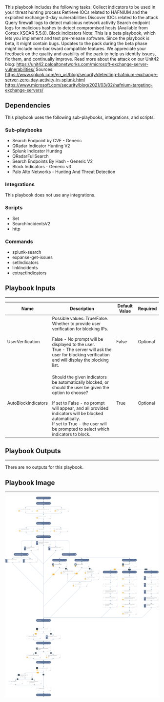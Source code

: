 This playbook includes the following tasks:
Collect indicators to be used in your threat hunting process Retrieve IOCs related to HAFNIUM and the exploited exchange 0-day vulnerabilities Discover IOCs related to the attack Query firewall logs to detect malicious network activity Search endpoint logs for malicious hashes to detect compromised hosts (Available from Cortex XSOAR 5.5.0). Block indicators Note: This is a beta playbook, which lets you implement and test pre-release software. Since the playbook is beta, it might contain bugs. Updates to the pack during the beta phase might include non-backward compatible features. We appreciate your feedback on the quality and usability of the pack to help us identify issues, fix them, and continually improve. Read more about the attack on our Unit42 blog: https://unit42.paloaltonetworks.com/microsoft-exchange-server-vulnerabilities/ Sources: https://www.splunk.com/en_us/blog/security/detecting-hafnium-exchange-server-zero-day-activity-in-splunk.html https://www.microsoft.com/security/blog/2021/03/02/hafnium-targeting-exchange-servers/

## Dependencies

This playbook uses the following sub-playbooks, integrations, and scripts.

### Sub-playbooks

* Search Endpoint by CVE - Generic
* QRadar Indicator Hunting V2
* Splunk Indicator Hunting
* QRadarFullSearch
* Search Endpoints By Hash - Generic V2
* Block Indicators - Generic v3
* Palo Alto Networks - Hunting And Threat Detection

### Integrations

This playbook does not use any integrations.

### Scripts

* Set
* SearchIncidentsV2
* http

### Commands

* splunk-search
* expanse-get-issues
* setIndicators
* linkIncidents
* extractIndicators

## Playbook Inputs

---

| **Name** | **Description** | **Default Value** | **Required** |
| --- | --- | --- | --- |
| UserVerification | Possible values: True/False.<br/>Whether to provide user verification for blocking IPs. <br/><br/>False - No prompt will be displayed to the user.<br/>True - The server will ask the user for blocking verification and will display the blocking list. | False | Optional |
| AutoBlockIndicators | <br/>Should the given indicators be automatically blocked, or should the user be given the option to choose?<br/><br/>If set to False - no prompt will appear, and all provided indicators will be blocked automatically.<br/>If set to True - the user will be prompted to select which indicators to block. | True | Optional |

## Playbook Outputs

---
There are no outputs for this playbook.

## Playbook Image

---

![HAFNIUM - Exchange 0-day exploits](../doc_files/HAFNIUM_-_Exchange_0-day_exploits_6_5.png)
